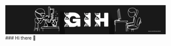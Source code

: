 <div id="header" align="center">
  <img src="https://github.com/prmunn/prmunn/blob/main/GIH_logo_large_darkmode.png"/>
</div>
### Hi there 👋

<!--
**prmunn/prmunn** is a ✨ _special_ ✨ repository because its `README.md` (this file) appears on your GitHub profile.

Here are some ideas to get you started:

- 🔭 I’m currently working on ...
- 🌱 I’m currently learning ...
- 👯 I’m looking to collaborate on ...
- 🤔 I’m looking for help with ...
- 💬 Ask me about ...
- 📫 How to reach me: ...
- 😄 Pronouns: ...
- ⚡ Fun fact: ...
-->
